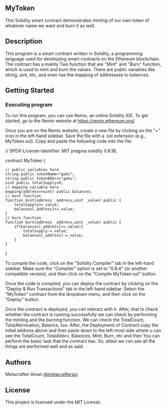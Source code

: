 ## MyToken

This Solidity smart contract demonstrates minting of our own token of whatever name we want and burn it as well.

## Description

This program is a smart contract written in Solidity, a programming language used for developing smart contracts on the Ethereum blockchain. The contract has a mainly Two function that are "Mint" and "Burn" function, which is used to mint and burn the values. There are public variables like string, uint, etc, and even has the mapping of addressses to balances.

## Getting Started

### Executing program

To run this program, you can use Remix, an online Solidity IDE. To get started, go to the Remix website at https://remix.ethereum.org/.

Once you are on the Remix website, create a new file by clicking on the "+" icon in the left-hand sidebar. Save the file with a .sol extension (e.g., MyToken.sol). Copy and paste the following code into the file:

// SPDX-License-Identifier: MIT
pragma solidity 0.8.18;

contract MyToken {

    // public variables here
    string public tokenName="goku";
    string public tokenAbbrv="goku";
    uint public totalSupply=0;
    // mapping variable here
    mapping(address=>uint) public balances;
    // mint function
    function mint(address _address,uint _value) public {
        totalSupply+=_value;
        balances[_address]+=_value;
    }
    // burn function
    function burn(address _address,uint _value) public {
        if(balances[_address]>=_value){
            totalSupply-=_value;
            balances[_address]-=_value;
        }
    }

}



To compile the code, click on the "Solidity Compiler" tab in the left-hand sidebar. Make sure the "Compiler" option is set to "0.8.4" (or another compatible version), and then click on the "Compile MyToken.sol" button.

Once the code is compiled, you can deploy the contract by clicking on the "Deploy & Run Transactions" tab in the left-hand sidebar. Select the "MyToken" contract from the dropdown menu, and then click on the "Deploy" button.

Once the contract is deployed, you can interact with it. After, that to check whether the contract is running successfully we can check by performing the minting and the burning function. We can check the TotalCount, TotalAbrrevation, Balance, too. After, the Deployment of Contract copy the initial address above and then paste down to the left-most side where u can see the TotalCount, TotalAbbrv, Balances, Mint, Burn, etc and then You can perform the basic task that the contract has. So, atlast we can see all the things are performed well and as said.

## Authors

Metacrafter Aman
[@metacraftersio](https://twitter.com/metacraftersio)


## License

This project is licensed under the MIT License.
